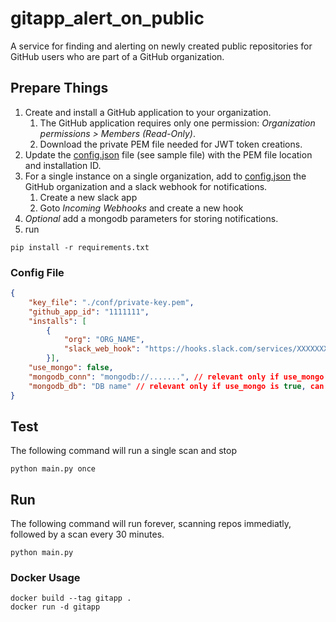 # gitapp_alert_on_public

A service for finding and alerting on newly created public repositories for GitHub users who are part of a GitHub organization.

## Prepare Things

1. Create and install a GitHub application to your organization.
    1. The GitHub application requires only one permission: _Organization permissions > Members (Read-Only)_.
    2. Download the private PEM file needed for JWT token creations.
2. Update the [config.json](config-sample.json) file (see sample file) with the PEM file location and installation ID.
3. For a single instance on a single organization, add to [config.json](config-sample.json) the GitHub organization and a slack webhook for notifications.
    1. Create a new slack app
    2. Goto _Incoming Webhooks_ and create a new hook
4. _Optional_ add a mongodb parameters for storing notifications.
5. run
```Shell
pip install -r requirements.txt
```

### Config File

```JSON
{
    "key_file": "./conf/private-key.pem",
    "github_app_id": "1111111",
    "installs": [
        {
            "org": "ORG_NAME",
            "slack_web_hook": "https://hooks.slack.com/services/XXXXXXXXXX/XXXXXXXXXX/XXXXXXXXXX"
        }],
    "use_mongo": false,
    "mongodb_conn": "mongodb://.......", // relevant only if use_mongo is true, can be removed otherwise
    "mongodb_db": "DB name" // relevant only if use_mongo is true, can be removed otherwise
}
```

## Test

The following command will run a single scan and stop

```Shell
python main.py once
```

## Run

The following command will run forever, scanning repos immediatly, followed by a scan every 30 minutes.

```Shell
python main.py
```

### Docker Usage

```Shell
docker build --tag gitapp .
docker run -d gitapp
```